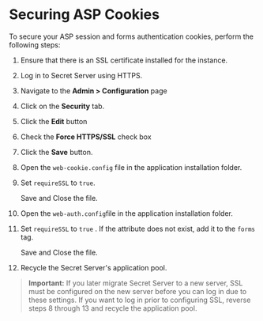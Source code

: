 [title]: # (Securing ASP Cookies)
[tags]: # (Best Practice, Security Hardening, asp, cookies)
[priority]: # (1000)

# Securing ASP Cookies

To secure your ASP session and forms authentication cookies, perform the following steps: 

1. Ensure that there is an SSL certificate installed for the instance.

1. Log in to Secret Server using HTTPS.

1. Navigate to the **Admin > Configuration** page

1. Click on the **Security** tab.

1. Click the **Edit** button

1. Check the **Force HTTPS/SSL** check box

1. Click the **Save** button.

1. Open the `web-cookie.config` file in the application installation folder.

1. Set `requireSSL` to `true`.

   Save and Close the file.

1. Open the `web-auth.config`file in the application installation folder.

1. Set `requireSSL` to `true` . If the attribute does not exist, add it to the `forms` tag. 

   Save and Close the file.

1. Recycle the Secret Server's application pool.

> **Important:** If you later migrate Secret Server to a new server, SSL must be configured on the new server before you can log in due to these settings. If you want to log in prior to configuring SSL, reverse steps 8 through 13 and recycle the application pool.
